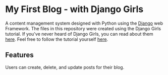 # My First Blog - with Django Girls

A content management system designed with Python using the [Django](https://www.djangoproject.com/) web Framework.
The files in this repository were created using the Django Girls tutorial. If you've never heard of Django Girls, you can read about them [here](https://djangogirls.org/).
Feel free to follow the tutorial yourself [here](http://tutorial.djangogirls.org/). 

## Features
Users can create, delete, and update posts for their blog. 
